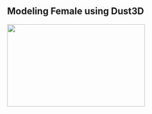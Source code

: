 Modeling Female using Dust3D
----------------------------------------------

<image src="https://raw.githubusercontent.com/huxingyi/free-dust3d-models/master/models/female/modeling-female-dust3d-screenshot.png" width="320" height="192">
